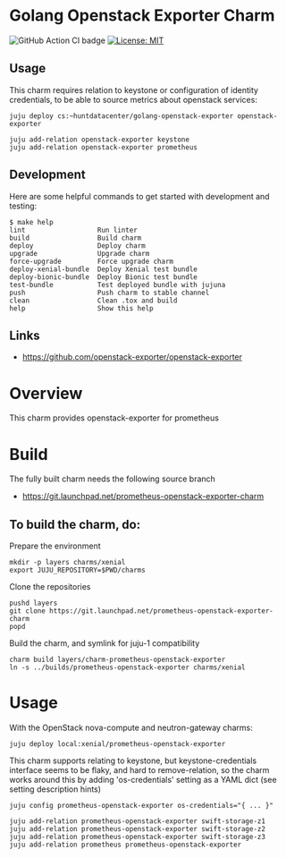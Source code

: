 # Golang Openstack Exporter Charm

![GitHub Action CI badge](https://github.com/huntdatacenter/charm-golang-openstack-exporter/workflows/ci/badge.svg)
[![License: MIT](https://img.shields.io/badge/License-MIT-yellow.svg)](https://opensource.org/licenses/MIT)

## Usage

This charm requires relation to keystone or configuration of identity credentials, to be able to source metrics about openstack services:

```
juju deploy cs:~huntdatacenter/golang-openstack-exporter openstack-exporter
```

```
juju add-relation openstack-exporter keystone
juju add-relation openstack-exporter prometheus
```

## Development

Here are some helpful commands to get started with development and testing:

```
$ make help
lint                  Run linter
build                 Build charm
deploy                Deploy charm
upgrade               Upgrade charm
force-upgrade         Force upgrade charm
deploy-xenial-bundle  Deploy Xenial test bundle
deploy-bionic-bundle  Deploy Bionic test bundle
test-bundle           Test deployed bundle with jujuna
push                  Push charm to stable channel
clean                 Clean .tox and build
help                  Show this help
```

## Links

- https://github.com/openstack-exporter/openstack-exporter


# Overview

This charm provides openstack-exporter for prometheus

# Build
The fully built charm needs the following source branch
* https://git.launchpad.net/prometheus-openstack-exporter-charm

## To build the charm, do:

Prepare the environment

    mkdir -p layers charms/xenial
    export JUJU_REPOSITORY=$PWD/charms

Clone the repositories

    pushd layers
    git clone https://git.launchpad.net/prometheus-openstack-exporter-charm
    popd

Build the charm, and symlink for juju-1 compatibility

    charm build layers/charm-prometheus-openstack-exporter
    ln -s ../builds/prometheus-openstack-exporter charms/xenial

# Usage

With the OpenStack nova-compute and neutron-gateway charms:

    juju deploy local:xenial/prometheus-openstack-exporter

This charm supports relating to keystone, but keystone-credentials
interface seems to be flaky, and hard to remove-relation, so the
charm works around this by adding 'os-credentials' setting as a YAML
dict (see setting description hints)

    juju config prometheus-openstack-exporter os-credentials="{ ... }"

    juju add-relation prometheus-openstack-exporter swift-storage-z1
    juju add-relation prometheus-openstack-exporter swift-storage-z2
    juju add-relation prometheus-openstack-exporter swift-storage-z3
    juju add-relation prometheus prometheus-openstack-exporter
